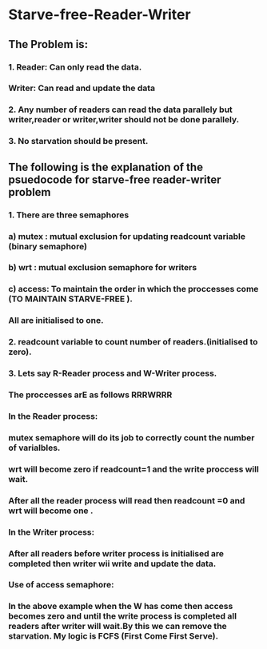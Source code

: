 # Starve-free-Reader-Writer

## The Problem is:
### 1. Reader: Can only read the data.
###    Writer: Can read and update the data
### 2. Any number of readers can read the data parallely but writer,reader or writer,writer should not be done parallely.
### 3. No starvation should be present.
## The following is the explanation of the psuedocode for starve-free reader-writer problem
###  1. There are three semaphores 
###              a) mutex : mutual exclusion for updating readcount variable (binary semaphore)
###              b) wrt   : mutual exclusion semaphore for writers
###              c) access: To maintain the order in which the proccesses come (TO MAINTAIN STARVE-FREE ).
###     All are initialised to one.
###  2. readcount variable to count number of readers.(initialised to zero).
###  3. Lets say R-Reader process and W-Writer process.
###                    The proccesses arE as follows RRRWRRR
###                    In the  Reader process:
###                                     mutex semaphore will do its job to correctly count the number of varialbles.
###                                     wrt will become zero if readcount=1 and the write proccess will wait.
###                                     After all the reader process will read then readcount =0 and wrt will become one .
###                    In the Writer process:
###                                     After all readers before writer process is initialised are completed then writer wii write and update the data.
###                    Use of access semaphore:
###                                     In the above example when the W has come then access becomes zero and until the write process is completed all readers after                                            writer will wait.By this we can remove the starvation. My logic is FCFS (First Come First Serve).
                    
                                     
                                   
                    


